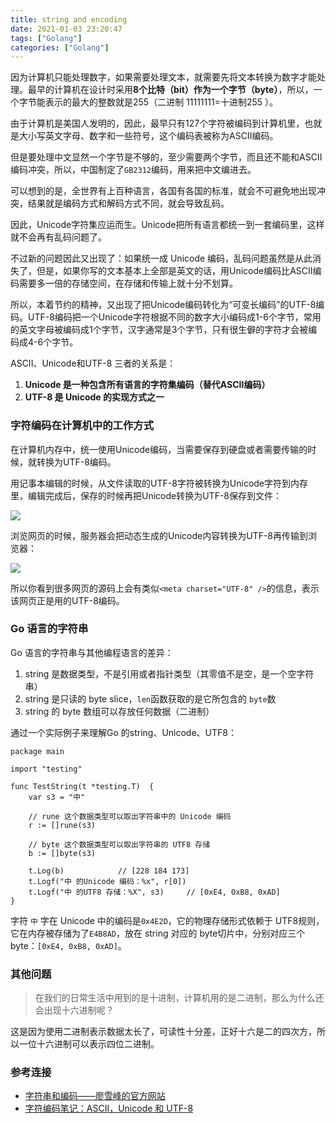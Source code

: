 ```yaml
---
title: string and encoding
date: 2021-01-03 23:20:47
tags: ["Golang"]
categories: ["Golang"]
---
```


因为计算机只能处理数字，如果需要处理文本，就需要先将文本转换为数字才能处理。最早的计算机在设计时采用**8个比特（bit）作为一个字节（byte）**，所以，一个字节能表示的最大的整数就是255（二进制 11111111=十进制255 ）。

由于计算机是美国人发明的，因此，最早只有127个字符被编码到计算机里，也就是大小写英文字母、数字和一些符号，这个编码表被称为ASCII编码。

但是要处理中文显然一个字节是不够的，至少需要两个字节，而且还不能和ASCII编码冲突，所以，中国制定了`GB2312`编码，用来把中文编进去。

可以想到的是，全世界有上百种语言，各国有各国的标准，就会不可避免地出现冲突，结果就是编码方式和解码方式不同，就会导致乱码。

因此，Unicode字符集应运而生。Unicode把所有语言都统一到一套编码里，这样就不会再有乱码问题了。

不过新的问题因此又出现了：如果统一成 Unicode 编码，乱码问题虽然是从此消失了，但是，如果你写的文本基本上全部是英文的话，用Unicode编码比ASCII编码需要多一倍的存储空间，在存储和传输上就十分不划算。

所以，本着节约的精神，又出现了把Unicode编码转化为“可变长编码”的UTF-8编码。UTF-8编码把一个Unicode字符根据不同的数字大小编码成1-6个字节，常用的英文字母被编码成1个字节，汉字通常是3个字节，只有很生僻的字符才会被编码成4-6个字节。

ASCII、Unicode和UTF-8 三者的关系是：
1. **Unicode 是一种包含所有语言的字符集编码（替代ASCII编码）**
2. **UTF-8 是 Unicode 的实现方式之一**

### 字符编码在计算机中的工作方式
在计算机内存中，统一使用Unicode编码，当需要保存到硬盘或者需要传输的时候，就转换为UTF-8编码。

用记事本编辑的时候，从文件读取的UTF-8字符被转换为Unicode字符到内存里，编辑完成后，保存的时候再把Unicode转换为UTF-8保存到文件：

![](https://cdn.jsdelivr.net/gh/0xAiKang/CDN/blog/images/20210103161913.png)

浏览网页的时候，服务器会把动态生成的Unicode内容转换为UTF-8再传输到浏览器：

![](https://cdn.jsdelivr.net/gh/0xAiKang/CDN/blog/images/20210103161935.png)

所以你看到很多网页的源码上会有类似`<meta charset="UTF-8" />`的信息，表示该网页正是用的UTF-8编码。

### Go 语言的字符串
Go 语言的字符串与其他编程语言的差异：
1. string 是数据类型，不是引用或者指针类型（其零值不是空，是一个空字符串）
2. string 是只读的 byte slice，`len`函数获取的是它所包含的 `byte`数
3. string 的 byte 数组可以存放任何数据（二进制）

通过一个实际例子来理解Go 的string、Unicode、UTF8：

```
package main

import "testing"

func TestString(t *testing.T)  {
	var s3 = "中"
	
	// rune 这个数据类型可以取出字符串中的 Unicode 编码
	r := []rune(s3)
	
	// byte 这个数据类型可以取出字符串的 UTF8 存储
	b := []byte(s3)
	
	t.Log(b)			// [228 184 173]
	t.Logf("中 的Unicode 编码：%x", r[0])
	t.Logf("中 的UTF8 存储：%X", s3)		// [0xE4, 0xB8, 0xAD]
}
```

字符 `中` 字在 Unicode 中的编码是`0x4E2D`，它的物理存储形式依赖于 UTF8规则，它在内存被存储为了`E4B8AD`，放在 string 对应的 byte切片中，分别对应三个 byte：`[0xE4, 0xB8, 0xAD]`。

### 其他问题

> 在我们的日常生活中用到的是十进制，计算机用的是二进制，那么为什么还会出现十六进制呢？

这是因为使用二进制表示数据太长了，可读性十分差，正好十六是二的四次方，所以一位十六进制可以表示四位二进制。

### 参考连接
* [字符串和编码——廖雪峰的官方网站](https://www.liaoxuefeng.com/wiki/1016959663602400/1017075323632896)
* [字符编码笔记：ASCII，Unicode 和 UTF-8](http://www.ruanyifeng.com/blog/2007/10/ascii_unicode_and_utf-8.html)
